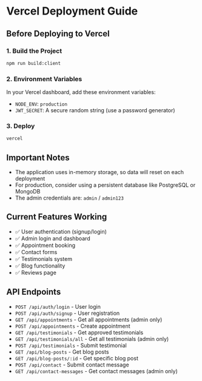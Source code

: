 # Vercel Deployment Guide

## Before Deploying to Vercel

### 1. Build the Project
```bash
npm run build:client
```

### 2. Environment Variables
In your Vercel dashboard, add these environment variables:
- `NODE_ENV`: `production`
- `JWT_SECRET`: A secure random string (use a password generator)

### 3. Deploy
```bash
vercel
```

## Important Notes

- The application uses in-memory storage, so data will reset on each deployment
- For production, consider using a persistent database like PostgreSQL or MongoDB
- The admin credentials are: `admin` / `admin123`

## Current Features Working
- ✅ User authentication (signup/login)
- ✅ Admin login and dashboard
- ✅ Appointment booking
- ✅ Contact forms
- ✅ Testimonials system
- ✅ Blog functionality
- ✅ Reviews page

## API Endpoints
- `POST /api/auth/login` - User login
- `POST /api/auth/signup` - User registration
- `GET /api/appointments` - Get all appointments (admin only)
- `POST /api/appointments` - Create appointment
- `GET /api/testimonials` - Get approved testimonials
- `GET /api/testimonials/all` - Get all testimonials (admin only)
- `POST /api/testimonials` - Submit testimonial
- `GET /api/blog-posts` - Get blog posts
- `GET /api/blog-posts/:id` - Get specific blog post
- `POST /api/contact` - Submit contact message
- `GET /api/contact-messages` - Get contact messages (admin only)
